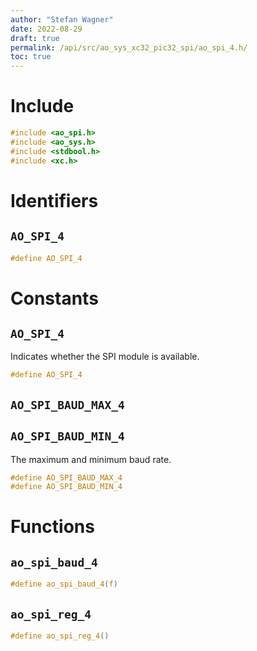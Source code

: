 ```yaml
---
author: "Stefan Wagner"
date: 2022-08-29
draft: true
permalink: /api/src/ao_sys_xc32_pic32_spi/ao_spi_4.h/
toc: true
---
```


# Include

```c
#include <ao_spi.h>
#include <ao_sys.h>
#include <stdbool.h>
#include <xc.h>
```

# Identifiers

## `AO_SPI_4`

```c
#define AO_SPI_4
```

# Constants

## `AO_SPI_4`

Indicates whether the SPI module is available.

```c
#define AO_SPI_4
```

## `AO_SPI_BAUD_MAX_4`
## `AO_SPI_BAUD_MIN_4`

The maximum and minimum baud rate.

```c
#define AO_SPI_BAUD_MAX_4
#define AO_SPI_BAUD_MIN_4
```

# Functions

## `ao_spi_baud_4`

```c
#define ao_spi_baud_4(f)
```

## `ao_spi_reg_4`

```c
#define ao_spi_reg_4()
```
